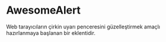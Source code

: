 <h1>AwesomeAlert</h1>

<p>
	Web tarayıcıların çirkin uyarı penceresini güzelleştirmek amaçlı hazırlanmaya başlanan bir eklentidir.
</p>